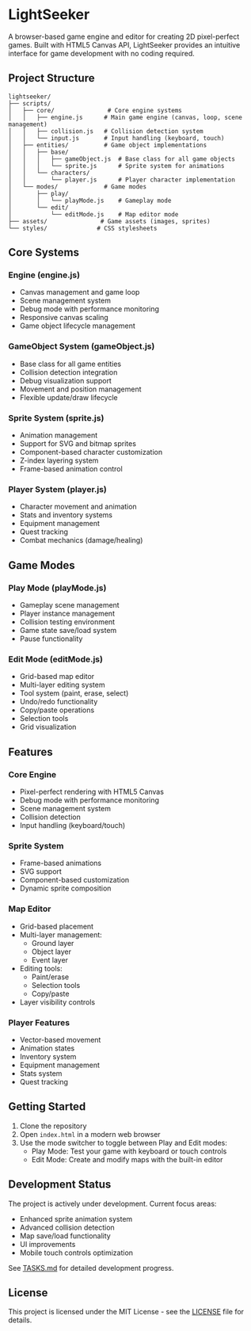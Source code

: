 # LightSeeker

A browser-based game engine and editor for creating 2D pixel-perfect games. Built with HTML5 Canvas API, LightSeeker provides an intuitive interface for game development with no coding required.

## Project Structure

```
lightseeker/
├── scripts/
│   ├── core/               # Core engine systems
│   │   ├── engine.js      # Main game engine (canvas, loop, scene management)
│   │   ├── collision.js   # Collision detection system
│   │   └── input.js       # Input handling (keyboard, touch)
│   ├── entities/          # Game object implementations
│   │   ├── base/
│   │   │   ├── gameObject.js  # Base class for all game objects
│   │   │   └── sprite.js      # Sprite system for animations
│   │   └── characters/
│   │       └── player.js      # Player character implementation
│   └── modes/             # Game modes
│       ├── play/
│       │   └── playMode.js    # Gameplay mode
│       └── edit/
│           └── editMode.js    # Map editor mode
├── assets/               # Game assets (images, sprites)
└── styles/              # CSS stylesheets
```

## Core Systems

### Engine (engine.js)
- Canvas management and game loop
- Scene management system
- Debug mode with performance monitoring
- Responsive canvas scaling
- Game object lifecycle management

### GameObject System (gameObject.js)
- Base class for all game entities
- Collision detection integration
- Debug visualization support
- Movement and position management
- Flexible update/draw lifecycle

### Sprite System (sprite.js)
- Animation management
- Support for SVG and bitmap sprites
- Component-based character customization
- Z-index layering system
- Frame-based animation control

### Player System (player.js)
- Character movement and animation
- Stats and inventory systems
- Equipment management
- Quest tracking
- Combat mechanics (damage/healing)

## Game Modes

### Play Mode (playMode.js)
- Gameplay scene management
- Player instance management
- Collision testing environment
- Game state save/load system
- Pause functionality

### Edit Mode (editMode.js)
- Grid-based map editor
- Multi-layer editing system
- Tool system (paint, erase, select)
- Undo/redo functionality
- Copy/paste operations
- Selection tools
- Grid visualization

## Features

### Core Engine
- Pixel-perfect rendering with HTML5 Canvas
- Debug mode with performance monitoring
- Scene management system
- Collision detection
- Input handling (keyboard/touch)

### Sprite System
- Frame-based animations
- SVG support
- Component-based customization
- Dynamic sprite composition

### Map Editor
- Grid-based placement
- Multi-layer management:
  - Ground layer
  - Object layer
  - Event layer
- Editing tools:
  - Paint/erase
  - Selection tools
  - Copy/paste
- Layer visibility controls

### Player Features
- Vector-based movement
- Animation states
- Inventory system
- Equipment management
- Stats system
- Quest tracking

## Getting Started

1. Clone the repository
2. Open `index.html` in a modern web browser
3. Use the mode switcher to toggle between Play and Edit modes:
   - Play Mode: Test your game with keyboard or touch controls
   - Edit Mode: Create and modify maps with the built-in editor

## Development Status

The project is actively under development. Current focus areas:
- Enhanced sprite animation system
- Advanced collision detection
- Map save/load functionality
- UI improvements
- Mobile touch controls optimization

See [TASKS.md](TASKS.md) for detailed development progress.

## License

This project is licensed under the MIT License - see the [LICENSE](LICENSE) file for details.
